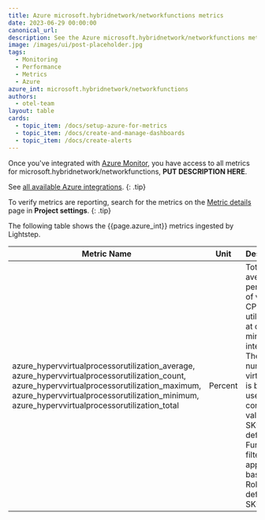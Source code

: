```yaml
---
title: Azure microsoft.hybridnetwork/networkfunctions metrics
date: 2023-06-29 00:00:00
canonical_url:
description: See the Azure microsoft.hybridnetwork/networkfunctions metrics ingested by Lightstep Observability
image: /images/ui/post-placeholder.jpg
tags:
  - Monitoring
  - Performance
  - Metrics
  - Azure
azure_int: microsoft.hybridnetwork/networkfunctions
authors:
  - otel-team
layout: table
cards:
  - topic_item: /docs/setup-azure-for-metrics
  - topic_item: /docs/create-and-manage-dashboards
  - topic_item: /docs/create-alerts
---
```

Once you've integrated with [Azure Monitor](/docs/setup-azure-for-metrics), you have access to all metrics for microsoft.hybridnetwork/networkfunctions, **PUT DESCRIPTION HERE**. 

See [all available Azure integrations](/docs/azure-metrics).
{: .tip}

To verify metrics are reporting, search for the metrics on the [Metric details](/docs/manage-metric-details) page in **Project settings**.
{: .tip}

The following table shows the {{page.azure_int}} metrics ingested by Lightstep.
<table class="table-aws">
<colgroup><col span="1" style="width: 35%;" /><col span="1" style="width: 15%;" /><col span="1" style="width: 35%;" /></colgroup>
  <thead>
    <th>Metric Name</th>
    <th>Unit</th>
    <th>Description</th>
  </thead>
  <tr>
    <td>azure_hypervvirtualprocessorutilization_average, azure_hypervvirtualprocessorutilization_count, azure_hypervvirtualprocessorutilization_maximum, azure_hypervvirtualprocessorutilization_minimum, azure_hypervvirtualprocessorutilization_total</td>
    <td>Percent</td>
    <td>Total average percentage of virtual CPU utilization at one minute interval. The total number of virtual CPU is based on user configured value in SKU definition. Further filter can be applied based on RoleName defined in SKU.</td>
  </tr>
</table>
